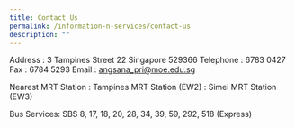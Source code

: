 ```yaml
---
title: Contact Us
permalink: /information-n-services/contact-us
description: ""
---
```


Address	: 3 Tampines Street 22 Singapore 529366
Telephone	: 6783 0427
Fax	: 6784 5293
Email	: angsana_pri@moe.edu.sg
 

Nearest MRT Station	: Tampines MRT Station (EW2)
 	: Simei MRT Station (EW3)
 

Bus Services: 
SBS 8, 17, 18, 20, 28, 34, 39, 59, 292, 518 (Express)